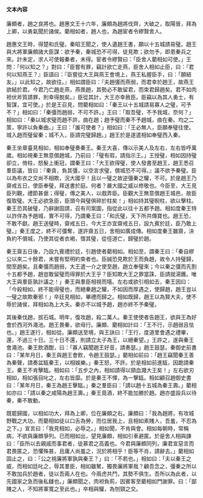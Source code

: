 #### 文本內容
廉頗者，趙之良將也。趙惠文王十六年，廉頗為趙將伐齊，大破之，取陽晉，拜為上卿，以勇氣聞於諸侯。藺相如者，趙人也，為趙宦者令繆賢舍人。

趙惠文王時，得楚和氏璧。秦昭王聞之，使人遺趙王書，願以十五城請易璧。趙王與大將軍廉頗諸大臣謀：欲予秦，秦城恐不可得，徒見欺；欲勿予，即患秦兵之來。計未定，求人可使報秦者，未得。宦者令繆賢曰：「臣舍人藺相如可使。」王問：「何以知之？」對曰：「臣嘗有罪，竊計欲亡走燕，臣舍人相如止臣，曰：『君何以知燕王？』臣語曰：『臣嘗從大王與燕王會境上，燕王私握臣手，曰：「願結友。」以此知之，故欲往。』相如謂臣曰：『夫趙彊而燕弱，而君幸於趙王，故燕王欲結於君。今君乃亡趙走燕，燕畏趙，其勢必不敢留君，而束君歸趙矣。君不如肉袒伏斧質請罪，則幸得脫矣。』臣從其計，大王亦幸赦臣。臣竊以為其人勇士，有智謀，宜可使。」於是王召見，問藺相如曰：「秦王以十五城請易寡人之璧，可予不？」相如曰：「秦彊而趙弱，不可不許。」王曰：「取吾璧，不予我城，奈何？」相如曰：「秦以城求璧而趙不許，曲在趙；趙予璧而秦不予趙城，曲在秦。均之二策，寧許以負秦曲。」王曰：「誰可使者？」相如曰：「王必無人，臣願奉璧往使。城入趙而璧留秦；城不入，臣請完璧歸趙。」趙王於是遂遣相如奉璧西入秦。

秦王坐章臺見相如，相如奉璧奏秦王。秦王大喜，傳以示美人及左右，左右皆呼萬歲。相如視秦王無意償趙城，乃前曰：「璧有瑕，請指示王。」王授璧，相如因持璧卻立，倚柱，怒髮上衝冠，謂秦王曰：「大王欲得璧，使人發書至趙王，趙王悉召羣臣議，皆曰：『秦貪，負其彊，以空言求璧，償城恐不可得。』議不欲予秦璧。臣以為布衣之交尚不相欺，況大國乎！且以一璧之故逆彊秦之驩，不可。於是趙王乃齋戒五日，使臣奉璧，拜送書於庭。何者？嚴大國之威以修敬也。今臣至，大王見臣列觀，禮節甚倨；得璧，傳之美人，以戲弄臣。臣觀大王無意償趙王城邑，故臣復取璧。大王必欲急臣，臣頭今與璧俱碎於柱矣！」相如持其璧睨柱，欲以擊柱。秦王恐其破璧，乃辭謝固請，召有司案圖，指從此以往十五都予趙。相如度秦王特以詐佯為予趙城，實不可得，乃謂秦王曰：「和氏璧，天下所共傳寶也。趙王恐，不敢不獻。趙王送璧時，齋戒五日，今大王亦宜齋戒五日，設九賓於廷，臣乃敢上璧。」秦王度之，終不可彊奪，遂許齋五日，舍相如廣成傳。相如度秦王雖齋，決負約不償城，乃使其從者衣褐，懷其璧，從徑道亡，歸璧於趙。

秦王齋五日後，乃設九賓禮於廷，引趙使者藺相如。相如至，謂秦王曰：「秦自繆公以來二十餘君，未嘗有堅明約束者也。臣誠恐見欺於王而負趙，故令人持璧歸，間至趙矣。且秦彊而趙弱，大王遣一介之使至趙，趙立奉璧來；今以秦之彊而先割十五都予趙，趙豈敢留璧而得罪於大王乎？臣知欺大王之罪當誅，臣請就湯鑊。唯大王與羣臣孰計議之！」秦王與羣臣相視而嘻。左右或欲引相如去，秦王因曰：「今殺相如，終不能得璧也，而絕秦趙之驩，不如因而厚遇之，使歸趙，趙王豈以一璧之故欺秦邪！」卒廷見相如，畢禮而歸之。相如既歸，趙王以為賢大夫，使不辱於諸侯，拜相如為上大夫。秦亦不以城予趙，趙亦終不予秦璧。

其後秦伐趙，拔石城。明年，復攻趙，殺二萬人。秦王使使者告趙王，欲與王為好會於西河外澠池。趙王畏秦，欲毋行。廉頗、藺相如計曰：「王不行，示趙弱且怯也。」趙王遂行，相如從。廉頗送至境，與王訣曰：「王行，度道里會遇之禮畢，還，不過三十日。三十日不還，則請立太子為王，以絕秦望。」王許之，遂與秦王會澠池。秦王飲酒酣，曰：「寡人竊聞趙王好音，請奏瑟。」趙王鼓瑟。秦御史前書曰：「某年月日，秦王與趙王會飲，令趙王鼓瑟。」藺相如前曰：「趙王竊聞秦王善為秦聲，請奏盆缻秦王，以相娛樂。」秦王怒，不許。於是相如前進缻，因跪請秦王。秦王不肯擊缻。相如曰：「五步之內，相如請得以頸血濺大王矣！」左右欲刃相如，相如張目叱之，左右皆靡。於是秦王不懌，為一擊缻。相如顧召趙御史書曰：「某年月日，秦王為趙王擊缻。」秦之羣臣曰：「請以趙十五城為秦王壽。」藺相如亦曰：「請以秦之咸陽為趙王壽。」秦王竟酒，終不能加勝於趙。趙亦盛設兵以待秦，秦不敢動。

既罷歸國，以相如功大，拜為上卿，位在廉頗之右。廉頗曰：「我為趙將，有攻城野戰之大功，而藺相如徒以口舌為勞，而位居我上，且相如素賤人，吾羞，不忍為之下。」宣言曰：「我見相如，必辱之。」相如聞，不肯與會。相如每朝時，常稱病，不欲與廉頗爭列。已而相如出，望見廉頗，相如引車避匿。於是舍人相與諫曰：「臣所以去親戚而事君者，徒慕君之高義也。今君與廉頗同列，廉君宣惡言而君畏匿之，恐懼殊甚，且庸人尚羞之，況於將相乎！臣等不肖，請辭去。」藺相如固止之，曰：「公之視廉將軍孰與秦王？」曰：「不若也。」相如曰：「夫以秦王之威，而相如廷叱之，辱其羣臣，相如雖駑，獨畏廉將軍哉？顧吾念之，彊秦之所以不敢加兵於趙者，徒以吾兩人在也。今兩虎共鬥，其勢不俱生。吾所以為此者，以先國家之急而後私讎也。」廉頗聞之，肉袒負荊，因賓客至藺相如門謝罪。曰：「鄙賤之人，不知將軍寬之至此也。」卒相與驩，為刎頸之交。

